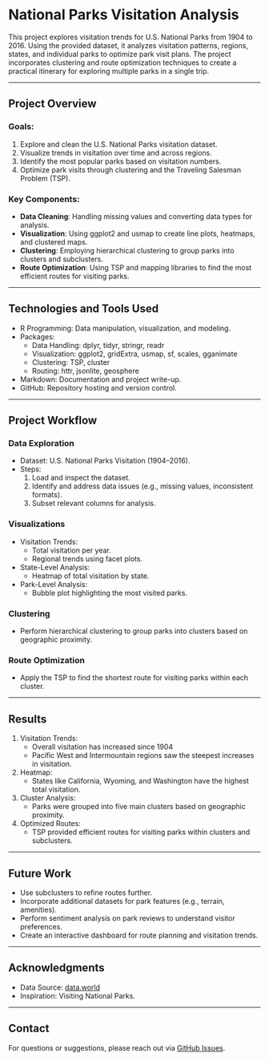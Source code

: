 # National Parks Visitation Analysis

This project explores visitation trends for U.S. National Parks from 1904 to 2016. Using the provided dataset, it analyzes visitation patterns, regions, states, and individual parks to optimize park visit plans. The project incorporates clustering and route optimization techniques to create a practical itinerary for exploring multiple parks in a single trip.

---

## Project Overview

### Goals:

1. Explore and clean the U.S. National Parks visitation dataset.
2. Visualize trends in visitation over time and across regions.
3. Identify the most popular parks based on visitation numbers.
4. Optimize park visits through clustering and the Traveling Salesman Problem (TSP).

### Key Components:

- **Data Cleaning**: Handling missing values and converting data types for analysis.
- **Visualization**: Using ggplot2 and usmap to create line plots, heatmaps, and clustered maps.
- **Clustering**: Employing hierarchical clustering to group parks into clusters and subclusters.
- **Route Optimization**: Using TSP and mapping libraries to find the most efficient routes for visiting parks.

---

## Technologies and Tools Used

- R Programming: Data manipulation, visualization, and modeling.
- Packages:
  - Data Handling: dplyr, tidyr, stringr, readr
  - Visualization: ggplot2, gridExtra, usmap, sf, scales, gganimate
  - Clustering: TSP, cluster
  - Routing: httr, jsonlite, geosphere
- Markdown: Documentation and project write-up.
- GitHub: Repository hosting and version control.

---

## Project Workflow

### Data Exploration

- Dataset: U.S. National Parks Visitation (1904–2016).
- Steps:
    1. Load and inspect the dataset.
    2. Identify and address data issues (e.g., missing values, inconsistent formats).
    3. Subset relevant columns for analysis.

### Visualizations

- Visitation Trends:
  - Total visitation per year.
  - Regional trends using facet plots.
- State-Level Analysis:
  - Heatmap of total visitation by state.
- Park-Level Analysis:
  - Bubble plot highlighting the most visited parks.

### Clustering

- Perform hierarchical clustering to group parks into clusters based on geographic proximity.

### Route Optimization

- Apply the TSP to find the shortest route for visiting parks within each cluster.

---

## Results

1. Visitation Trends:
    - Overall visitation has increased since 1904
    - Pacific West and Intermountain regions saw the steepest increases in visitation.
2. Heatmap:
    - States like California, Wyoming, and Washington have the highest total visitation.
3. Cluster Analysis:
   - Parks were grouped into five main clusters based on geographic proximity.
4. Optimized Routes:
    - TSP provided efficient routes for visiting parks within clusters and subclusters.

---

## Future Work

- Use subclusters to refine routes further.
- Incorporate additional datasets for park features (e.g., terrain, amenities).
- Perform sentiment analysis on park reviews to understand visitor preferences.
- Create an interactive dashboard for route planning and visitation trends.

---

## Acknowledgments

- Data Source: [data.world](https://data.world/inform8n/us-national-parks-visitation-1904-2016-with-boundaries/workspace/file?filename=All+National+Parks+Visitation+1904-2016.csv)
- Inspiration: Visiting National Parks.

---

## Contact

For questions or suggestions, please reach out via [GitHub Issues](https://github.com/cdcoonce/National_Parks_Project/issues).